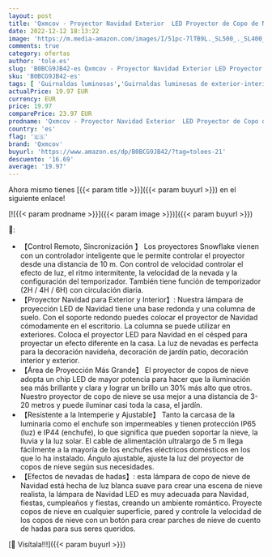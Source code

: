 ```yaml
---
layout: post
title: 'Qxmcov - Proyector Navidad Exterior  LED Proyector de Copo de Nieve para Interior y Exterior  Impermeable Proyector Luces Navidad Exterior/Lámpara de Proyección con Control Remoto para Navidad  Boda  Fiesta'
date: 2022-12-12 18:13:22
image: 'https://m.media-amazon.com/images/I/51pc-7lTB9L._SL500_._SL400_.jpg'
comments: true
category: ofertas
author: 'tole.es'
slug: 'B0BCG9JB42-es Qxmcov - Proyector Navidad Exterior LED Proyector de Copo...'
sku: 'B0BCG9JB42-es'
tags: [ 'Guirnaldas luminosas','Guirnaldas luminosas de exterior-interior','Iluminación','navidad','qxmcov','🇪🇸', ]
actualPrice: 19.97 EUR
currency: EUR
price: 19.97
comparePrice: 23.97 EUR
prodname: 'Qxmcov - Proyector Navidad Exterior  LED Proyector de Copo de Nieve para Interior y Exterior  Impermeable Proyector Luces Navidad Exterior/Lámpara de Proyección con Control Remoto para Navidad  Boda  Fiesta'
country: 'es'
flag: '🇪🇸'
brand: 'Qxmcov'
buyurl: 'https://www.amazon.es/dp/B0BCG9JB42/?tag=tolees-21'
descuento: '16.69'
average: '19.97'
---
```


Ahora mismo tienes [{{< param title >}}]({{< param buyurl >}}) en el siguiente enlace!

[![{{< param prodname >}}]({{< param image >}})]({{< param buyurl >}})

🔎:

- 【Control Remoto, Sincronización 】 Los proyectores Snowflake vienen con un controlador inteligente que le permite controlar el proyector desde una distancia de 10 m. Con control de velocidad controlar el efecto de luz, el ritmo intermitente, la velocidad de la nevada y la configuración del temporizador. También tiene función de temporizador (2H / 4H / 6H) con circulación diaria.
- 【Proyector Navidad para Exterior y Interior】: Nuestra lámpara de proyección LED de Navidad tiene una base redonda y una columna de suelo. Con el soporte redondo puedes colocar el proyector de Navidad cómodamente en el escritorio. La columna se puede utilizar en exteriores. Coloca el proyector LED para Navidad en el césped para proyectar un efecto diferente en la casa. La luz de nevadas es perfecta para la decoración navideña, decoración de jardín patio, decoración interior y exterior.
- 【Área de Proyección Más Grande】 El proyector de copos de nieve adopta un chip LED de mayor potencia para hacer que la iluminación sea más brillante y clara y lograr un brillo un 30% más alto que otros. Nuestro proyector de copo de nieve se usa mejor a una distancia de 3-20 metros y puede iluminar casi toda la casa, el jardín.
- 【Resistente a la Intemperie y Ajustable】 Tanto la carcasa de la luminaria como el enchufe son impermeables y tienen protección IP65 (luz) e IP44 (enchufe), lo que significa que pueden soportar la nieve, la lluvia y la luz solar. El cable de alimentación ultralargo de 5 m llega fácilmente a la mayoría de los enchufes eléctricos domésticos en los que lo ha instalado. Ángulo ajustable, ajuste la luz del proyector de copos de nieve según sus necesidades.
- 【Efectos de nevadas de hadas】: esta lámpara de copo de nieve de Navidad está hecha de luz blanca suave para crear una escena de nieve realista, la lámpara de Navidad LED es muy adecuada para Navidad, fiestas, cumpleaños y fiestas, creando un ambiente romántico. Proyecte copos de nieve en cualquier superficie, pared y controle la velocidad de los copos de nieve con un botón para crear parches de nieve de cuento de hadas para sus seres queridos.

[🛒 Visítala!!!]({{< param buyurl >}})
